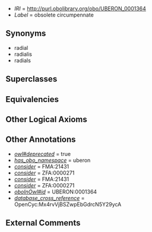  * *IRI* = http://purl.obolibrary.org/obo/UBERON_0001364
 * *Label* = obsolete circumpennate

## Synonyms

 * radial
 * radialis
 * radials

## Superclasses


## Equivalencies


## Other Logical Axioms


## Other Annotations

 * *[owl#deprecated](../../ed/owl#deprecated.md)* = true
 * *[has_obo_namespace](../../ce/oboInOwl#hasOBONamespace.md)* = uberon
 * *[consider](../../er/oboInOwl#consider.md)* = FMA:21431
 * *[consider](../../er/oboInOwl#consider.md)* = ZFA:0000271
 * *[consider](../../er/oboInOwl#consider.md)* = FMA:21431
 * *[consider](../../er/oboInOwl#consider.md)* = ZFA:0000271
 * *[oboInOwl#id](../../id/oboInOwl#id.md)* = UBERON:0001364
 * *[database_cross_reference](../../ef/oboInOwl#hasDbXref.md)* = OpenCyc:Mx4rvVjBSZwpEbGdrcN5Y29ycA

## External Comments

